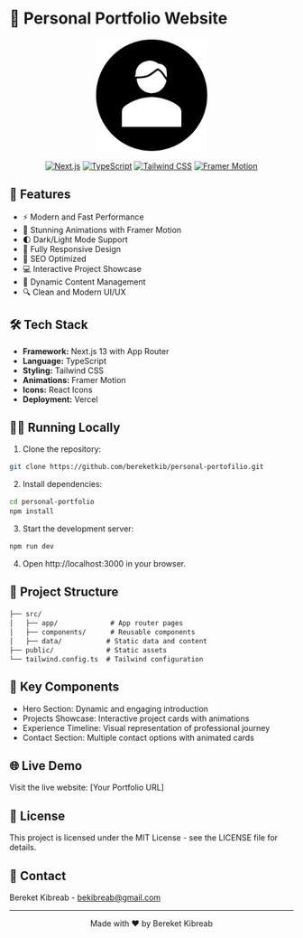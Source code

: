 # 🌟 Personal Portfolio Website

<div align="center">
  <img src="public/images/logo.png" alt="Portfolio Logo" width="200"/>
  
  [![Next.js](https://img.shields.io/badge/Next.js-13.0-black?style=for-the-badge&logo=next.js)](https://nextjs.org/)
  [![TypeScript](https://img.shields.io/badge/TypeScript-5.0-blue?style=for-the-badge&logo=typescript)](https://www.typescriptlang.org/)
  [![Tailwind CSS](https://img.shields.io/badge/Tailwind-3.0-38B2AC?style=for-the-badge&logo=tailwind-css)](https://tailwindcss.com/)
  [![Framer Motion](https://img.shields.io/badge/Framer_Motion-Latest-ff69b4?style=for-the-badge&logo=framer)](https://www.framer.com/motion/)
</div>

## 🚀 Features

- ⚡️ Modern and Fast Performance
- 🎨 Stunning Animations with Framer Motion
- 🌓 Dark/Light Mode Support
- 📱 Fully Responsive Design
- 🎯 SEO Optimized
- 💻 Interactive Project Showcase
- 📝 Dynamic Content Management
- 🔍 Clean and Modern UI/UX

## 🛠️ Tech Stack

- **Framework:** Next.js 13 with App Router
- **Language:** TypeScript
- **Styling:** Tailwind CSS
- **Animations:** Framer Motion
- **Icons:** React Icons
- **Deployment:** Vercel

## 🏃‍♂️ Running Locally

1. Clone the repository:

```bash
git clone https://github.com/bereketkib/personal-portofilio.git
```

2. Install dependencies:

```bash
cd personal-portfolio
npm install
```

3. Start the development server:

```bash
npm run dev
```

4. Open http://localhost:3000 in your browser.

## 📁 Project Structure

```plaintext
├── src/
│   ├── app/             # App router pages
│   ├── components/      # Reusable components
│   ├── data/           # Static data and content
├── public/             # Static assets
└── tailwind.config.ts  # Tailwind configuration
```

## 🎨 Key Components

- Hero Section: Dynamic and engaging introduction
- Projects Showcase: Interactive project cards with animations
- Experience Timeline: Visual representation of professional journey
- Contact Section: Multiple contact options with animated cards

## 🌐 Live Demo

Visit the live website: [Your Portfolio URL]

## 📝 License

This project is licensed under the MIT License - see the LICENSE file for details.

## 🤝 Contact

Bereket Kibreab - bekibreab@gmail.com

<hr>
<div align="center">
Made with ❤️ by Bereket Kibreab
</div>

```

```
